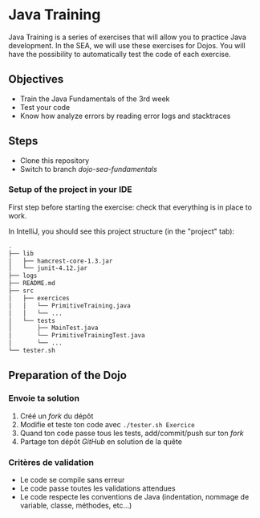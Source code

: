 # Java Training 

Java Training is a series of exercises that will allow you to practice Java development. In the SEA, we will use these exercises for Dojos. You will have the possibility to automatically test the code of each exercise.

## Objectives

* Train the Java Fundamentals of the 3rd week
* Test your code
* Know how analyze errors by reading error logs and stacktraces

## Steps

* Clone this repository
* Switch to branch *dojo-sea-fundamentals*

### Setup of the project in your IDE

First step before starting the exercise: check that everything is in place to work.

In IntelliJ, you should see this project structure (in the "project" tab):

``` bash
.
├── lib
│   ├── hamcrest-core-1.3.jar
│   └── junit-4.12.jar
├── logs
├── README.md
├── src
│   ├── exercices
│   │   └── PrimitiveTraining.java
│   │   └── ...
│   └── tests
│       ├── MainTest.java
│       └── PrimitiveTrainingTest.java
│       └── ...
└── tester.sh

```

## Preparation of the Dojo

### Envoie ta solution

1. Créé un *fork* du dépôt 
1. Modifie et teste ton code avec `./tester.sh Exercice`
2. Quand ton code passe tous les tests, add/commit/push sur ton *fork*
3. Partage ton dépôt *GitHub* en solution de la quête

### Critères de validation

* Le code se compile sans erreur
* Le code passe toutes les validations attendues
* Le code respecte les conventions de Java (indentation, nommage de variable, classe, méthodes, etc...)